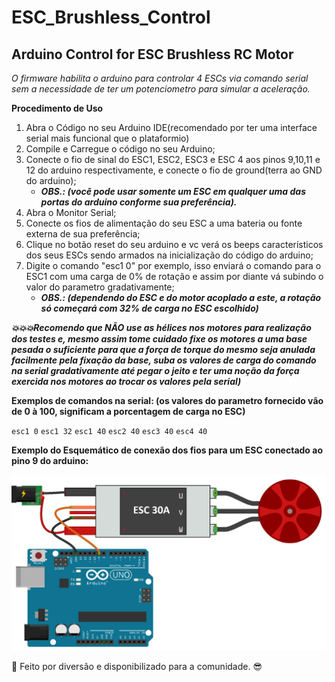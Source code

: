 # ESC_Brushless_Control

## Arduino Control for ESC Brushless RC Motor ##

*O firmware habilita o arduino para controlar 4 ESCs via comando serial sem a necessidade de ter um potenciometro para simular a aceleração.*

__Procedimento de Uso__

1. Abra o Código no seu Arduino IDE(recomendado por ter uma interface serial mais funcional que o plataformio)
2. Compile e Carregue o código no seu Arduino;
3. Conecte o fio de sinal do ESC1, ESC2, ESC3 e ESC 4 aos pinos 9,10,11 e 12 do arduino respectivamente, e conecte o fio de ground(terra ao GND do arduino);
    * ___OBS.: (você pode usar somente um ESC em qualquer uma das portas do arduino conforme sua preferência).___
4. Abra o Monitor Serial;
5. Conecte os fios de alimentação do seu ESC a uma bateria ou fonte externa de sua preferência;
6. Clique no botão reset do seu arduino e vc verá os beeps característicos dos seus ESCs sendo armados na inicialização do código do arduino;
7. Digite o comando "esc1 0" por exemplo, isso enviará o comando para o ESC1 com uma carga de 0% de rotação e assim por diante vá subindo o valor do parametro gradativamente;
    * ___OBS.: (dependendo do ESC e do motor acoplado a este, a rotação só começará com 32% de carga no ESC escolhido)___
     
___💥💥💥Recomendo que NÃO use as hélices nos motores para realização dos testes e, mesmo assim tome cuidado fixe os motores a uma base pesada o suficiente para que a força de torque do mesmo seja anulada facilmente pela fixação da base, suba os valores de carga do comando na serial gradativamente até pegar o jeito e ter uma noção da força exercida nos motores ao trocar os valores pela serial)___

__Exemplos de comandos na serial: (os valores do parametro fornecido vão de 0 à 100, significam a porcentagem de carga no ESC)__

`esc1 0`
`esc1 32`
`esc1 40`
`esc2 40`
`esc3 40`
`esc4 40`

__Exemplo do Esquemático de conexão dos fios para um ESC conectado ao pino 9 do arduino:__

![picture alt](Schematico.png "Esquematico de conexão dos fios")

🥷 Feito por diversão e disponibilizado para a comunidade. 😎